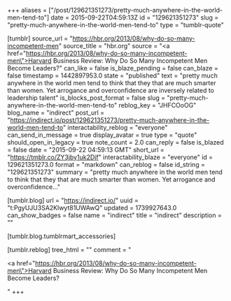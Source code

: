 +++
aliases = ["/post/129621351273/pretty-much-anywhere-in-the-world-men-tend-to"]
date = 2015-09-22T04:59:13Z
id = "129621351273"
slug = "pretty-much-anywhere-in-the-world-men-tend-to"
type = "tumblr-quote"

[tumblr]
source_url = "https://hbr.org/2013/08/why-do-so-many-incompetent-men"
source_title = "hbr.org"
source = "<a href=\"https://hbr.org/2013/08/why-do-so-many-incompetent-men\">Harvard Business Review: Why Do So Many Incompetent Men Become Leaders?</a>"
can_like = false
is_blaze_pending = false
can_blaze = false
timestamp = 1442897953.0
state = "published"
text = "pretty much anywhere in the world men tend to think that they that are much smarter than women. Yet arrogance and overconfidence are inversely related to leadership talent"
is_blocks_post_format = false
slug = "pretty-much-anywhere-in-the-world-men-tend-to"
reblog_key = "JHFCOoOG"
blog_name = "indirect"
post_url = "https://indirect.io/post/129621351273/pretty-much-anywhere-in-the-world-men-tend-to"
interactability_reblog = "everyone"
can_send_in_message = true
display_avatar = true
type = "quote"
should_open_in_legacy = true
note_count = 2.0
can_reply = false
is_blazed = false
date = "2015-09-22 04:59:13 GMT"
short_url = "https://tmblr.co/ZY3jby1uk2Djf"
interactability_blaze = "everyone"
id = 129621351273.0
format = "markdown"
can_reblog = false
id_string = "129621351273"
summary = "pretty much anywhere in the world men tend to think that they that are much smarter than women. Yet arrogance and overconfidence..."

[tumblr.blog]
url = "https://indirect.io/"
uuid = "t:PgyUJU3SA2Klwyt81UWAwQ"
updated = 1739927643.0
can_show_badges = false
name = "indirect"
title = "indirect"
description = ""

[tumblr.blog.tumblrmart_accessories]

[tumblr.reblog]
tree_html = ""
comment = "<p><a href=\"https://hbr.org/2013/08/why-do-so-many-incompetent-men\">Harvard Business Review: Why Do So Many Incompetent Men Become Leaders?</a></p>"
+++

